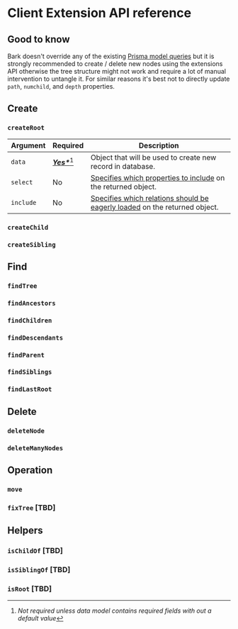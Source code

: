 # Client Extension API reference

## Good to know

Bark doesn't override any of the existing [Prisma model queries](https://www.prisma.io/docs/reference/api-reference/prisma-client-reference#model-queries) but it is strongly recommended to create / delete new nodes using the extensions API otherwise the tree structure might not work and require a lot of manual intervention to untangle it. For similar reasons it's best not to directly update `path`, `numchild`, and `depth` properties.

## Create

### `createRoot`

| Argument  | Required                              | Description                                                                                                                                                                                        |
| --------- | ------------------------------------- | -------------------------------------------------------------------------------------------------------------------------------------------------------------------------------------------------- |
| `data`    | [_**Yes\***_](#foot-note-1)[^1] | Object that will be used to create new record in database.                                                                                                                                         |
| `select`  | No                                    | [Specifies which properties to include](\[/concepts/components/prisma-client/select-fields]\(https:/www.prisma.io/docs/concepts/components/prisma-client/select-fields\)/) on the returned object. |
| `include` | No                                    | [Specifies which relations should be eagerly loaded](https://www.prisma.io/docs/concepts/components/prisma-client/relation-queries) on the returned object.                                        |

### `createChild`

### `createSibling`

## Find

### `findTree`

### `findAncestors`

### `findChildren`

### `findDescendants`

### `findParent`

### `findSiblings`

### `findLastRoot`

## Delete

### `deleteNode`

### `deleteManyNodes`

## Operation

### `move`

### `fixTree` \[TBD]

## Helpers

### `isChildOf` \[TBD]

### `isSiblingOf` \[TBD]

### `isRoot` \[TBD]

[^1]: _Not required unless data model contains required fields with out a default value_
